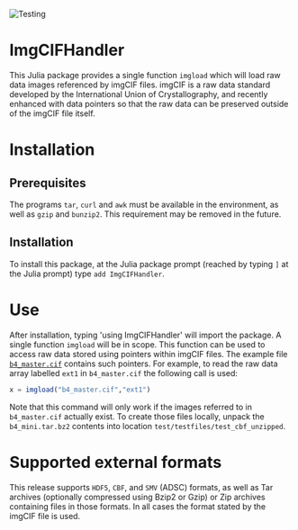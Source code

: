 ![Testing](https://github.com/jamesrhester/ImgCIFHandler.jl/workflows/Tests/badge.svg)

# ImgCIFHandler

This Julia package provides a single function `imgload` which will load raw
data images referenced by imgCIF files. imgCIF is a raw data standard developed
by the International Union of Crystallography, and recently enhanced with data
pointers so that the raw data can be preserved outside of the imgCIF file 
itself.

# Installation

## Prerequisites

The programs `tar`, `curl` and `awk` must be available in the environment, as well as `gzip` and `bunzip2`. This requirement may be removed
in the future.

## Installation

To install this package, at the Julia package prompt (reached by typing `]` at the Julia prompt) type `add ImgCIFHandler`.

# Use

After installation, typing 'using ImgCIFHandler' will import the package. A single function `imgload` will be in scope. This function can be used to
access raw data stored using pointers within imgCIF files. The example file [`b4_master.cif`](test/testfiles/b4_master.cif) contains such pointers.
For example, to read the raw data array labelled `ext1` in `b4_master.cif` the following call is used:

```julia
x = imgload("b4_master.cif","ext1")
```

Note that this command will only work if the images referred to in `b4_master.cif` actually exist. To create those files locally, unpack the 
`b4_mini.tar.bz2` contents into location `test/testfiles/test_cbf_unzipped`.

# Supported external formats

This release supports `HDF5`, `CBF`, and `SMV` (ADSC) formats, as well as Tar archives (optionally compressed using Bzip2 or Gzip) or 
Zip archives containing files in those formats. In all cases the format stated by the imgCIF file is used.
